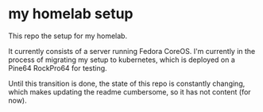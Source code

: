 # my homelab setup

This repo the setup for my homelab.

It currently consists of a server running Fedora CoreOS. I'm currently in the
process of migrating my setup to kubernetes, which is deployed on a
Pine64 RockPro64 for testing.

Until this transition is done, the state of this repo is constantly changing,
which makes updating the readme cumbersome, so it has not content (for now).
